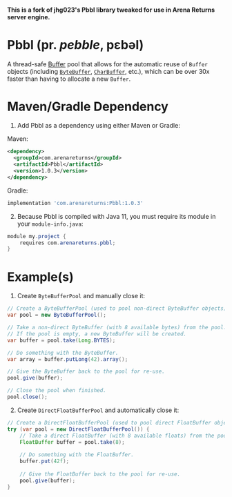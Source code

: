 #### This is a fork of jhg023's Pbbl library tweaked for use in Arena Returns server engine.

# Pbbl (pr. _pebble_, pɛbəl)
A thread-safe [Buffer](https://docs.oracle.com/en/java/javase/14/docs/api/java.base/java/nio/Buffer.html) pool that allows for the automatic reuse of `Buffer` objects (including [`ByteBuffer`](https://docs.oracle.com/en/java/javase/14/docs/api/java.base/java/nio/ByteBuffer.html), [`CharBuffer`](https://docs.oracle.com/en/java/javase/14/docs/api/java.base/java/nio/CharBuffer.html), etc.), which can be over 30x faster than having to allocate a new `Buffer`.

# Maven/Gradle Dependency
 1. Add Pbbl as a dependency using either Maven or Gradle:

Maven:
```xml
<dependency>
  <groupId>com.arenareturns</groupId>
  <artifactId>Pbbl</artifactId>
  <version>1.0.3</version>
</dependency>
```
Gradle:
```groovy
implementation 'com.arenareturns:Pbbl:1.0.3'
```

 2. Because Pbbl is compiled with Java 11, you must require its module in your `module-info.java`:

```java
module my.project {
    requires com.arenareturns.pbbl;
}
```

# Example(s)
1. Create `ByteBufferPool` and manually close it:
```java
// Create a ByteBufferPool (used to pool non-direct ByteBuffer objects).
var pool = new ByteBufferPool();

// Take a non-direct ByteBuffer (with 8 available bytes) from the pool.
// If the pool is empty, a new ByteBuffer will be created.
var buffer = pool.take(Long.BYTES);

// Do something with the ByteBuffer.
var array = buffer.putLong(42).array();

// Give the ByteBuffer back to the pool for re-use.
pool.give(buffer);

// Close the pool when finished.
pool.close();
```
2. Create `DirectFloatBufferPool` and automatically close it:
```java
// Create a DirectFloatBufferPool (used to pool direct FloatBuffer objects).
try (var pool = new DirectFloatBufferPool()) {
    // Take a direct FloatBuffer (with 8 available floats) from the pool.
    FloatBuffer buffer = pool.take(8);
    
    // Do something with the FloatBuffer.
    buffer.put(42f);
    
    // Give the FloatBuffer back to the pool for re-use.
    pool.give(buffer);
}
```
